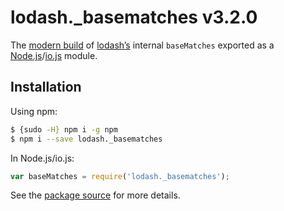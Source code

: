 # lodash._basematches v3.2.0

The [modern build](https://github.com/lodash/lodash/wiki/Build-Differences) of [lodash’s](https://lodash.com/) internal `baseMatches` exported as a [Node.js](http://nodejs.org/)/[io.js](https://iojs.org/) module.

## Installation

Using npm:

```bash
$ {sudo -H} npm i -g npm
$ npm i --save lodash._basematches
```

In Node.js/io.js:

```js
var baseMatches = require('lodash._basematches');
```

See the [package source](https://github.com/lodash/lodash/blob/3.2.0-npm-packages/lodash._basematches) for more details.
